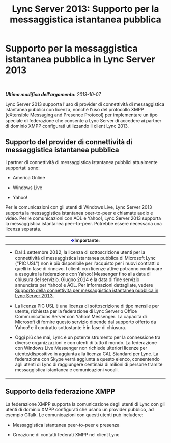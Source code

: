 ﻿---
title: 'Lync Server 2013: Supporto per la messaggistica istantanea pubblica'
TOCTitle: Supporto per la messaggistica istantanea pubblica
ms:assetid: 1f45163b-52c6-4a78-b9c8-dfe3abe4e5eb
ms:mtpsurl: https://technet.microsoft.com/it-it/library/JJ204732(v=OCS.15)
ms:contentKeyID: 49299889
ms.date: 08/24/2015
mtps_version: v=OCS.15
ms.translationtype: HT
---

# Supporto per la messaggistica istantanea pubblica in Lync Server 2013

 

_**Ultima modifica dell'argomento:** 2013-10-07_

Lync Server 2013 supporta l'uso di provider di connettività di messaggistica istantanea pubblici con licenza, nonché l'uso del protocollo XMPP (eXtensible Messaging and Presence Protocol) per implementare un tipo speciale di federazione che consente a Lync Server di accedere ai partner di dominio XMPP configurati utilizzando il client Lync 2013.

## Supporto del provider di connettività di messaggistica istantanea pubblica

I partner di connettività di messaggistica istantanea pubblici attualmente supportati sono:

  - America Online

  - Windows Live

  - Yahoo\!

Per le comunicazioni con gli utenti di Windows Live, Lync Server 2013 supporta la messaggistica istantanea peer-to-peer e chiamate audio e video. Per le comunicazioni con AOL e Yahoo\!, Lync Server 2013 supporta la messaggistica istantanea peer-to-peer. Potrebbe essere necessaria una licenza separata.

<table>
<colgroup>
<col style="width: 100%" />
</colgroup>
<thead>
<tr class="header">
<th><img src="images/Gg412908.important(OCS.15).gif" title="important" alt="important" />Importante:</th>
</tr>
</thead>
<tbody>
<tr class="odd">
<td><ul>
<li><p>Dal 1 settembre 2012, la licenza di sottoscrizione utenti per la connettività di messaggistica istantanea pubblica di Microsoft Lync (&quot;PIC USL&quot;) non è più disponibile per l'acquisto per i nuovi contratti o quelli in fase di rinnovo. I clienti con licenze attive potranno continuare a eseguire la federazione con Yahoo! Messenger fino alla data di chiusura del servizio. Giugno 2014 è la data di fine servizio annunciata per Yahoo! e AOL. Per informazioni dettagliate, vedere <a href="lync-server-2013-support-for-public-instant-messenger-connectivity.md">Supporto della connettività per messaggistica istantanea pubblica in Lync Server 2013</a>.</p></li>
<li><p>La licenza PIC USL è una licenza di sottoscrizione di tipo mensile per utente, richiesta per la federazione di Lync Server o Office Communications Server con Yahoo! Messenger. La capacità di Microsoft di fornire questo servizio dipende dal supporto offerto da Yahoo! e il contratto sottostante è in fase di chiusura.</p></li>
<li><p>Oggi più che mai, Lync è un potente strumento per la connessione tra diverse organizzazioni e con utenti di tutto il mondo. La federazione con Windows Live Messenger non richiede ulteriori licenze per utente/dispositivo in aggiunta alla licenza CAL Standard per Lync. La federazione con Skype verrà aggiunta a questo elenco, consentendo agli utenti di Lync di raggiungere centinaia di milioni di persone tramite messaggistica istantanea e comunicazioni vocali.</p></li>
</ul></td>
</tr>
</tbody>
</table>


## Supporto della federazione XMPP

La federazione XMPP supporta la comunicazione degli utenti di Lync con gli utenti di dominio XMPP configurati che usano un provider pubblico, ad esempio GTalk. Le comunicazioni con questi utenti può includere:

  - Messaggistica istantanea peer-to-peer e presenza

  - Creazione di contatti federati XMPP nel client Lync

